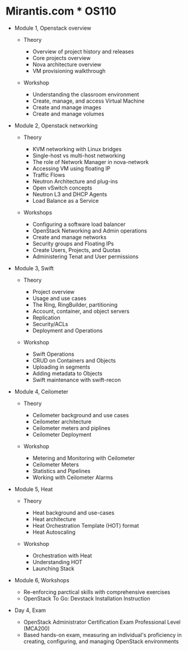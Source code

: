 # Mirantis.com * OS110
  
* Module 1, Openstack overview

  * Theory
    * Overview of project history and releases
    * Core projects overview
    * Nova architecture overview
    * VM provisioning walkthrough

  * Workshop
    * Understanding the classroom environment
    * Create, manage, and access Virtual Machine
    * Create and manage images
    * Create and manage volumes

* Module 2, Openstack networking

  * Theory
    * KVM networking with Linux bridges
    * Single-host vs multi-host networking
    * The role of Network Manager in nova-network
    * Accessing VM using floating IP
    * Traffic Flows
    * Neutron Architecture and plug-ins
    * Open vSwitch concepts
    * Neutron L3 and DHCP Agents
    * Load Balance as a Service

  * Workshops
    * Configuring a software load balancer
    * OpenStack Networking and Admin operations
    * Create and manage networks
    * Security groups and Floating IPs
    * Create Users, Projects, and Quotas
    * Administering Tenat and User permissions

* Module 3, Swift

  * Theory
    * Project overview
    * Usage and use cases
    * The Ring, RingBuilder, partitioning
    * Account, container, and object servers
    * Replication
    * Security/ACLs
    * Deployment and Operations

  * Workshop
    * Swift Operations
    * CRUD on Containers and Objects
    * Uploading in segments
    * Adding metadata to Objects
    * Swift maintenance with swift-recon

* Module 4, Ceilometer

  * Theory
    * Ceilometer background and use cases
    * Ceilometer architecture
    * Ceilometer meters and piplines
    * Ceilometer Deployment

  * Workshop
    * Metering and Monitoring with Ceilometer
    * Ceilometer Meters
    * Statistics and Pipelines
    * Working with Ceilometer Alarms

* Module 5, Heat

  * Theory
    * Heat background and use-cases
    * Heat architecture
    * Heat Orchestration Template (HOT) format
    * Heat Autoscaling

  * Workshop
    * Orchestration with Heat
    * Understanding HOT
    * Launching Stack

* Module 6, Workshops
  * Re-enforcing parctical skills with comprehensive exercises
  * OpenStack To Go: Devstack Installation Instruction
  
* Day 4, Exam
  * OpenStack Administrator Certification Exam Professional Level (MCA200)
  * Based hands-on exam, measuring an individual's proficiency in creating, configuring, and managing OpenStack environments
